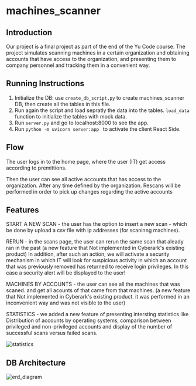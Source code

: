 # machines_scanner

## Introduction

Our project is a final project as part of the end of the Yu Code course.
The project simulates scanning machines in a certain organization and obtaining accounts that have access to the organization, and presenting them to company personnel and tracking them in a convenient way.

## Running Instructions
1. Initialize the DB:
   use `create_db_script.py` to create machines_scanner DB, then create all the tables in this file.
2. Run again the script and load sepratly the data into the tables. `load_data` function to initialize the tables with mock data.
3. Run `server.py` and go to localhost:8000 to see the app.
4. Run `python -m uvicorn server:app ` to activate the client React Side.

## Flow

The user logs in to the home page, where the user (IT) get access according to premittions.


Then the user can see all active accounts that has access to the organization. After any time defined by the organization. Rescans will be performed in order to pick up changes regarding the active accounts

## Features
START A NEW SCAN - the user has the option to insert a new scan - which be done by upload a csv file  with ip addresses (for scaninng machines).

RERUN - in the scans page, the user can rerun the same scan that aleady ran in the past (a new feature that Not implemented in Cyberark's existing product)
In addition, after such an action, we will activate a security mechanism in which IT will look for suspicious activity in which an account that was previously removed has returned to receive login privileges. In this case a security alert will be displayed to the user!

MACHINES BY ACCOUNTS - the user can see all the machines that was scaned. and get all acounts of that came from that machines.  (a new feature that Not implemented in Cyberark's existing product. it was performed in an inconvenient way and was not visible to the user) 

STATISTICS - we added a new feature of presenting intersting statistics like Distribution of accounts by operating systems, comparison between privileged and non-privileged accounts and display of the number of successful scans versus failed scans.

![statistics](https://user-images.githubusercontent.com/70105078/206912171-a49fec75-12f8-4df3-90d1-abb0c53c53d2.png)

## DB Architecture

![erd_diagram](https://user-images.githubusercontent.com/70105078/206911902-a45b4ed4-15c1-4780-9cc6-bd99d71844d1.png)







